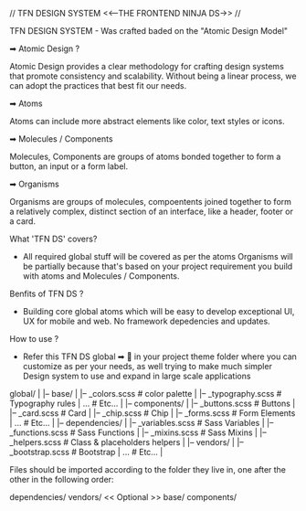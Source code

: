 // TFN DESIGN SYSTEM <<--THE FRONTEND NINJA DS->> //

TFN DESIGN SYSTEM - Was crafted baded on the "Atomic Design Model"

➡ Atomic Design ?

Atomic Design provides a clear methodology for crafting design systems that promote consistency and scalability. Without being a linear process, we can adopt the practices that best fit our needs.

➡ Atoms

Atoms can include more abstract elements like color, text styles or icons.

➡ Molecules / Components

Molecules, Components are groups of atoms bonded together to form a button, an input or a form label.

➡ Organisms

Organisms are groups of molecules, compoentents joined together to form a relatively complex, distinct section of an interface, like a header, footer or a card.

What 'TFN DS' covers?

- All required global stuff will be covered as per the atoms Organisms will be partially because that's based on your project requirement you build with atoms and Molecules / Components.

Benfits of TFN DS ?

- Building core global atoms which will be easy to develop exceptional UI, UX for mobile and web. No framework depedencies and updates.

How to use ?

- Refer this TFN DS global ➡ 📁 in your project theme folder where you can customize as per your needs, as well trying to make much simpler Design system to use and expand in large scale applications

global/
|
|– base/
| |– \_colors.scss # color palette
| |– \_typography.scss # Typography rules
| ... # Etc…
|
|– components/
| |– \_buttons.scss # Buttons
| |– \_card.scss # Card
| |– \_chip.scss # Chip
| |– \_forms.scss # Form Elements
| ... # Etc…
|
|– dependencies/
| |– \_variables.scss # Sass Variables
| |– \_functions.scss # Sass Functions
| |– \_mixins.scss # Sass Mixins
| |– \_helpers.scss # Class & placeholders helpers
|
|– vendors/
| |– \_bootstrap.scss # Bootstrap
| ... # Etc…
|

Files should be imported according to the folder they live in, one after the other in the following order:

dependencies/
vendors/ << Optional >>
base/
components/
